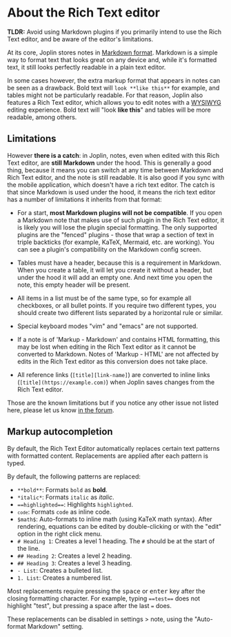 # About the Rich Text editor

**TLDR:** Avoid using Markdown plugins if you primarily intend to use the Rich Text editor, and be aware of the editor's limitations.

At its core, Joplin stores notes in [Markdown format](https://github.com/laurent22/joplin/blob/dev/readme/apps/markdown.md). Markdown is a simple way to format text that looks great on any device and, while it's formatted text, it still looks perfectly readable in a plain text editor.

In some cases however, the extra markup format that appears in notes can be seen as a drawback. Bold text will `look **like this**` for example, and tables might not be particularly readable. For that reason, Joplin also features a Rich Text editor, which allows you to edit notes with a [WYSIWYG](https://en.wikipedia.org/wiki/WYSIWYG) editing experience. Bold text will "look **like this**" and tables will be more readable, among others.

## Limitations

However **there is a catch**: in Joplin, notes, even when edited with this Rich Text editor, are **still Markdown** under the hood. This is generally a good thing, because it means you can switch at any time between Markdown and Rich Text editor, and the note is still readable. It is also good if you sync with the mobile application, which doesn't have a rich text editor. The catch is that since Markdown is used under the hood, it means the rich text editor has a number of limitations it inherits from that format:

- For a start, **most Markdown plugins will not be compatible**. If you open a Markdown note that makes use of such plugin in the Rich Text editor, it is likely you will lose the plugin special formatting. The only supported plugins are the "fenced" plugins - those that wrap a section of text in triple backticks (for example, KaTeX, Mermaid, etc. are working). You can see a plugin's compatibility on the Markdown config screen.

- Tables must have a header, because this is a requirement in Markdown. When you create a table, it will let you create it without a header, but under the hood it will add an empty one. And next time you open the note, this empty header will be present.

- All items in a list must be of the same type, so for example all checkboxes, or all bullet points. If you require two different types, you should create two different lists separated by a horizontal rule or similar.

- Special keyboard modes "vim" and "emacs" are not supported.

- If a note is of 'Markup - Markdown' and contains HTML formatting, this may be lost when editing in the Rich Text editor as it cannot be converted to Markdown. Notes of 'Markup - HTML' are not affected by edits in the Rich Text editor as this conversion does not take place.

- All reference links (`[title][link-name]`) are converted to inline links (`[title](https://example.com)`) when Joplin saves changes from the Rich Text editor.

Those are the known limitations but if you notice any other issue not listed here, please let us know [in the forum](https://discourse.joplinapp.org/).

## Markup autocompletion

By default, the Rich Text Editor automatically replaces certain text patterns with formatted content. Replacements are applied after each pattern is typed.

By default, the following patterns are replaced:

- `**bold**`: Formats `bold` as **bold**.
- `*italic*`: Formats `italic` as *italic*.
- `==highlighted==`: Highlights `highlighted`.
- <code>`code`</code>: Formats `code` as inline code.
- `$math$`: Auto-formats to inline math (using KaTeX math syntax). After rendering, equations can be edited by double-clicking or with the "edit" option in the right click menu.
- `# Heading 1`: Creates a level 1 heading. The `#` should be at the start of the line.
- `## Heading 2`: Creates a level 2 heading.
- `## Heading 3`: Creates a level 3 heading.
- `- List`: Creates a bulleted list.
- `1. List`: Creates a numbered list.

Most replacements require pressing the <kbd>space</kbd> or <kbd>enter</kbd> key after the closing formatting character. For example, typing `==test==` does not highlight "test", but pressing a space after the last `=` does.

These replacements can be disabled in settings &gt; note, using the "Auto-format Markdown" setting.
